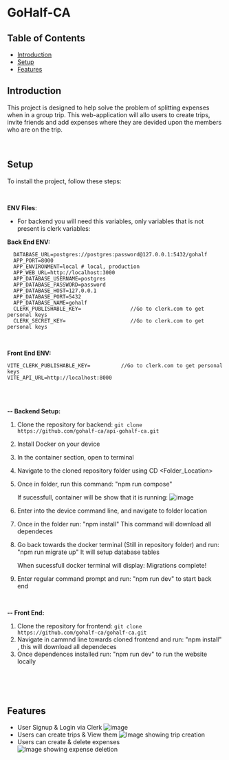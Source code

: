 # GoHalf-CA

## Table of Contents
- [Introduction](#introduction)
- [Setup](#setup)
- [Features](#features)


## Introduction
This project is designed to help solve the problem of splitting expenses when in a group trip. This web-application will allo users to create trips, invite friends and add expenses where they are devided upon the members who are on the trip.

<br>

## Setup
To install the project, follow these steps:

<br>

**ENV Files**:
  - For backend you will need this variables, only variables that is not present is clerk variables:
  
  **Back End ENV:**
  
      DATABASE_URL=postgres://postgres:password@127.0.0.1:5432/gohalf
      APP_PORT=8000
      APP_ENVIRONMENT=local # local, production 
      APP_WEB_URL=http://localhost:3000
      APP_DATABASE_USERNAME=postgres
      APP_DATABASE_PASSWORD=password
      APP_DATABASE_HOST=127.0.0.1
      APP_DATABASE_PORT=5432
      APP_DATABASE_NAME=gohalf
      CLERK_PUBLISHABLE_KEY=                //Go to clerk.com to get personal keys 
      CLERK_SECRET_KEY=                     //Go to clerk.com to get personal keys 

<br>

  **Front End ENV:**

    VITE_CLERK_PUBLISHABLE_KEY=          //Go to clerk.com to get personal keys 
    VITE_API_URL=http://localhost:8000


<br><br>

**-- Backend Setup:**
1. Clone the repository for backend: `git clone https://github.com/gohalf-ca/api-gohalf-ca.git`
2. Install Docker on your device
3. In the container section, open to terminal
4. Navigate to the cloned repository folder using CD <Folder_Location>
5. Once in folder, run this command: "npm run compose"
   
    If sucessfull, container will be show that it is running: ![image](https://github.com/user-attachments/assets/3834b60b-1044-4848-a786-5a08d459e073)

6. Enter into the device command line, and navigate to folder location
7. Once in the folder run: "npm install"
      This command will download all dependeces
8. Go back towards the docker terminal (Still in repository folder) and run: "npm run migrate up"
      It will setup database tables

      When sucessfull docker terminal will display: Migrations complete!
  
9. Enter regular command prompt and run: "npm run dev" to start back end

<br>

**-- Front End:**
1. Clone the repository for frontend: `git clone https://github.com/gohalf-ca/gohalf-ca.git`
2. Navigate in cammnd line towards cloned frontend and run: "npm install" , this will download all dependeces
3. Once dependences installed run: "npm run dev" to run the website locally

<br><br><br>

## Features

- User Signup & Login via Clerk
      ![image](https://github.com/user-attachments/assets/47d0b458-2bdc-4459-ba4a-961f9f32f8bf)
- Users can create trips & View them
      ![Image showing trip creation](https://github.com/user-attachments/assets/81e4c032-d44e-4486-bc8d-aa3f120d0198)
- Users can create & delete expenses  
  ![Image showing expense deletion](https://github.com/user-attachments/assets/4899da9b-cd07-4d0c-ace7-71b78f9ee55c)




